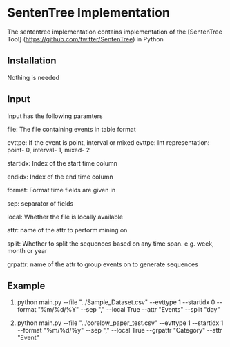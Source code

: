 # SentenTree Implementation

The sententree implementation contains implementation of the [SentenTree Tool] (https://github.com/twitter/SentenTree) in Python

## Installation

Nothing is needed

## Input

Input has the following paramters

file: The file containing events in table format

evttpe: If the event is point, interval or mixed evttpe: Int representation: point- 0, interval- 1, mixed- 2

startidx: Index of the start time column

endidx: Index of the end time column

format: Format time fields are given in

sep: separator of fields

local: Whether the file is locally available

attr: name of the attr to perform mining on

split: Whether to split the sequences based on any time span. e.g. week, month or year

grpattr: name of the attr to group events on to generate sequences

## Example

1. python main.py --file "../Sample_Dataset.csv" --evttype 1 --startidx 0 --format "%m/%d/%Y" --sep "," --local True --attr "Events" --split "day"

2. python main.py --file "../corelow_paper_test.csv" --evttype 1 --startidx 1 --format "%m/%d/%y" --sep "," --local True --grpattr "Category" --attr "Event"
